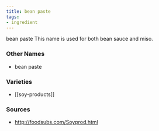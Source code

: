 ```yaml
---
title: bean paste
tags:
- ingredient
---
```

bean paste This name is used for both bean sauce and miso.

### Other Names

* bean paste

### Varieties

* [[soy-products]]

### Sources
* http://foodsubs.com/Soyprod.html

